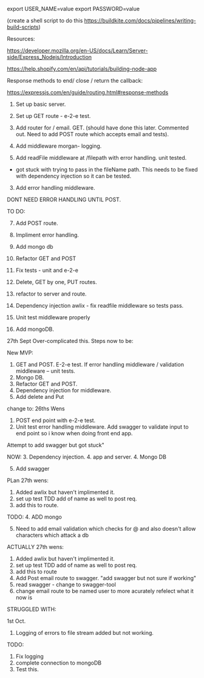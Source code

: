 export USER_NAME=value
export PASSWORD=value

(create a shell script to do this https://buildkite.com/docs/pipelines/writing-build-scripts)





Resources:

https://developer.mozilla.org/en-US/docs/Learn/Server-side/Express_Nodejs/Introduction

https://help.shopify.com/en/api/tutorials/building-node-app

Response methods to end/ close / return the callback:

https://expressjs.com/en/guide/routing.html#response-methods

1. Set up basic server.
1. Set up GET route - e-2-e test.

2. Add router for / email. GET. (should have done this later. Commented out. Need to add POST route which accepts email and tests).

2. Add middleware morgan- logging.

3. Add readFile middleware at /filepath with error handling. unit tested.

- got stuck with trying to pass in the fileName path. This needs to be fixed with dependency injection so it can be tested. 


3. Add error handling middleware.

DONT NEED ERROR HANDLING UNTIL POST. 

TO DO:

7. Add POST route.
8. Impliment error handling. 

9. Add mongo db 
10. Refactor GET and POST 

11. Fix tests - unit and e-2-e
12. Delete, GET by one, PUT routes.

4. refactor to server and route.

4. Dependency injection awlix - fix readfile middleware so tests pass. 

5. Unit test middleware properly

6. Add mongoDB.


27th Sept
Over-complicated this. Steps now to be:

New MVP:
1.	GET and POST. E-2-e test. If error handling middleware / validation middleware – unit tests.
2.	Mongo DB.
3.	Refactor GET and POST.
5. Dependency injection for middleware. 
6.	Add delete and Put 





change to: 26ths Wens 

1. POST end point with e-2-e test. 
2. Unit test error handling middleware.
Add swagger to validate input to end point so i know when doing front end app.

Attempt to add swagger but got stuck"



NOW:
3. Dependency injection.
4. app and server.
4. Mongo DB

5. Add swagger 

PLan 27th wens:
1. Added awlix but haven't implimented it.
2. set up test TDD add of name as well to post req. 
3. add this to route.

TODO:
4. ADD mongo

5. Need to add email validation which checks for @ and also doesn't allow characters which attack a db 

ACTUALLY 27th wens:
1. Added awlix but haven't implimented it.
2. set up test TDD add of name as well to post req. 
3. add this to route
4. Add Post email route to swagger.
"add swagger but not sure if working"
5. read swagger - change to swagger-tool
6. change email route to be named user to more acurately refelect what it now is 


STRUGGLED WITH:





1st Oct.

1. Logging of errors to file stream added but not working.

TODO:

1. Fix logging
1. complete connection to mongoDB
2. Test this.

 

